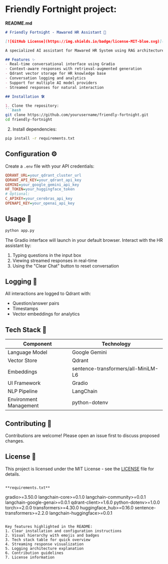 # Friendly Fortnight project:

**README.md**
```markdown
# Friendly Fortnight - Mawared HR Assistant 🤖

[![GitHub License](https://img.shields.io/badge/license-MIT-blue.svg)](https://opensource.org/licenses/MIT)

A specialized AI assistant for Mawared HR System using RAG architecture with Qdrant vector storage and Google's Gemini model.

## Features ✨
- Real-time conversational interface using Gradio
- Context-aware responses with retrieval-augmented generation
- Qdrant vector storage for HR knowledge base
- Conversation logging and analytics
- Support for multiple AI model providers
- Streamed responses for natural interaction

## Installation 🛠️

1. Clone the repository:
```bash
git clone https://github.com/yourusername/friendly-fortnight.git
cd friendly-fortnight
```

2. Install dependencies:
```bash
pip install -r requirements.txt
```

## Configuration ⚙️

Create a `.env` file with your API credentials:
```ini
QDRANT_URL=your_qdrant_cluster_url
QDRANT_API_KEY=your_qdrant_api_key
GEMINI=your_google_gemini_api_key
HF_TOKEN=your_huggingface_token
# Optional:
C_APIKEY=your_cerebras_api_key
OPENAPI_KEY=your_openai_api_key
```

## Usage 🚀
```bash
python app.py
```

The Gradio interface will launch in your default browser. Interact with the HR assistant by:
1. Typing questions in the input box
2. Viewing streamed responses in real-time
3. Using the "Clear Chat" button to reset conversation

## Logging 📝
All interactions are logged to Qdrant with:
- Question/answer pairs
- Timestamps
- Vector embeddings for analytics

## Tech Stack 🔧
| Component               | Technology                          |
|-------------------------|-------------------------------------|
| Language Model          | Google Gemini                       |
| Vector Store            | Qdrant                              |
| Embeddings              | sentence-transformers/all-MiniLM-L6 |
| UI Framework            | Gradio                              |
| NLP Pipeline            | LangChain                           |
| Environment Management  | python-dotenv                       |

## Contributing 🤝
Contributions are welcome! Please open an issue first to discuss proposed changes.

## License 📄
This project is licensed under the MIT License - see the [LICENSE](LICENSE) file for details.
```

**requirements.txt**
```
gradio>=3.50.0
langchain-core>=0.1.0
langchain-community>=0.0.1
langchain-google-genai>=0.0.1
qdrant-client>=1.6.0
python-dotenv>=1.0.0
torch>=2.0.0
transformers>=4.30.0
huggingface_hub>=0.16.0
sentence-transformers>=2.2.0
langchain-huggingface>=0.0.1
```

Key features highlighted in the README:
1. Clear installation and configuration instructions
2. Visual hierarchy with emojis and badges
3. Tech stack table for quick overview
4. Streaming response visualization
5. Logging architecture explanation
6. Contribution guidelines
7. License information


